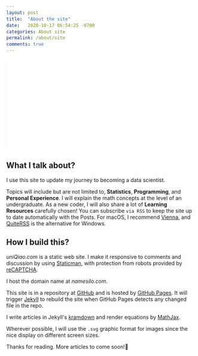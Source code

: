 ```yaml
---
layout: post
title:  "About the site"
date:   2020-10-17 06:54:25 -0700
categories: About site
permalink: /about/site
comments: true
---
```

![Welcome to uniQiao](/images/welcome.svg "Free to explore")

## What I talk about?
I use this site to update my journey to becoming a data scientist.

Topics will include but are not limited to, __Statistics__, __Programming__, and __Personal Experience__. I will explain the math concepts at the level of an undergraduate. As a new coder, I will also share a lot of __Learning Resources__ carefully chosen! You can subscribe `via RSS` to keep the site up to date automatically with the Posts. For macOS, I recommend [Vienna](https://www.vienna-rss.com/), and [QuiteRSS](https://quiterss.org/) is the alternative for Windows.

## How I build this?
_uniQiao.com_ is a static web site. I make it responsive to comments and discussion by using [Staticman](https://staticman.net/), with protection from robots provided by [reCAPTCHA](https://www.google.com/recaptcha/about).

I host the domain name at _namesilo.com_.

This site is in a repository at [GitHub](https://github.com/qiaohuang/qiaohuang.github.io) and is hosted by [GitHub Pages](https://pages.github.com/). It will trigger [Jekyll](https://jekyllrb.com/) to rebuild the site when GitHub Pages detects any changed file in the repo.

I write articles in Jekyll's [kramdown](https://kramdown.gettalong.org/) and render equations by [MathJax](https://www.mathjax.org/).

Wherever possible, I will use the `.svg` graphic format for images since the nice display on different screen sizes.

Thanks for reading. More articles to come soon!🚀